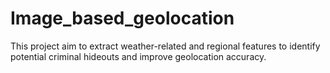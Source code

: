 # Image_based_geolocation
This project aim to extract weather-related and regional  features to identify potential criminal hideouts and improve geolocation accuracy.
